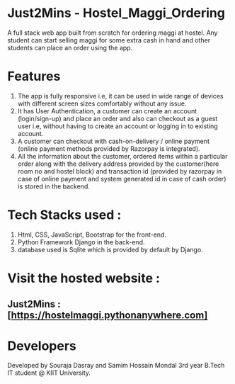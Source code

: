 # Just2Mins - Hostel_Maggi_Ordering
A full stack web app built from scratch for ordering maggi at hostel. Any student can start selling maggi for some extra cash in hand and other students can place an order using the app.

# Features
1. The app is fully responsive i.e, it can be used in wide range of devices with different screen sizes comfortably without any issue.
2. It has User Authentication, a customer can create an account (login/sign-up) and place an order and also can checkout as a guest user i.e, without having to create an account or logging in to existing account.
3. A customer can checkout with cash-on-delivery / online payment (online payment methods provided by Razorpay is integrated).
4. All the information about the customer, ordered items within a particular order along with the delivery address provided by the customer(here room no and hostel block) and transaction id (provided by razorpay in case of online payment and system generated id in case of cash order) is stored in the backend. 

# Tech Stacks used : 
1. Html, CSS, JavaScript, Bootstrap for the front-end.
2. Python Framework Django in the back-end.
3. database used is Sqlite which is provided by default by Django.

# Visit the hosted website :
Just2Mins : [https://hostelmaggi.pythonanywhere.com]
--
# Developers
Developed by Souraja Dasray and Samim Hossain Mondal 3rd year B.Tech IT student @ KIIT University.
